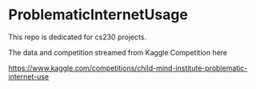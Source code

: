 # ProblematicInternetUsage

This repo is dedicated for cs230 projects. 

The data and competition streamed from Kaggle Competition here

https://www.kaggle.com/competitions/child-mind-institute-problematic-internet-use
